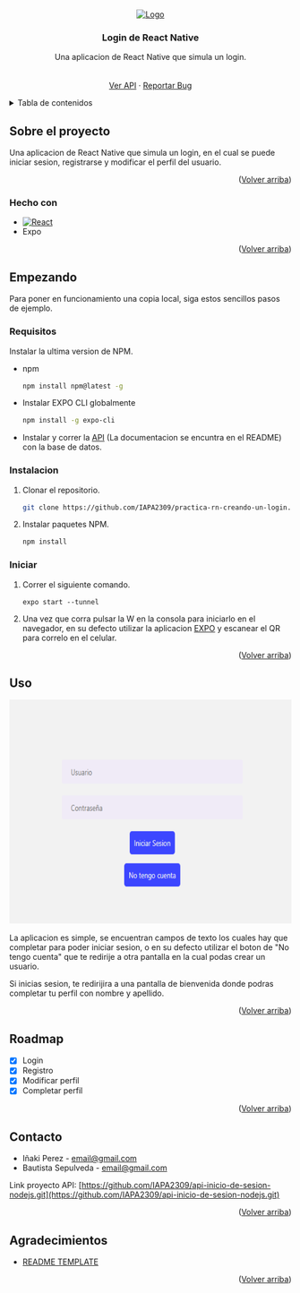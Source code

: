 <!-- Improved compatibility of back to top link: See: https://github.com/othneildrew/Best-README-Template/pull/73 -->
<a name="readme-top"></a>
<!--
*** Thanks for checking out the Best-README-Template. If you have a suggestion
*** that would make this better, please fork the repo and create a pull request
*** or simply open an issue with the tag "enhancement".
*** Don't forget to give the project a star!
*** Thanks again! Now go create something AMAZING! :D
-->



<!-- PROJECT SHIELDS -->
<!--
*** I'm using markdown "reference style" links for readability.
*** Reference links are enclosed in brackets [ ] instead of parentheses ( ).
*** See the bottom of this document for the declaration of the reference variables
*** for contributors-url, forks-url, etc. This is an optional, concise syntax you may use.
*** https://www.markdownguide.org/basic-syntax/#reference-style-links
-->

<!-- PROJECT LOGO -->
<br />
<div align="center">
  <a href="#">
    <img src="https://raw.githubusercontent.com/othneildrew/Best-README-Template/master/images/logo.png" alt="Logo" width="80" height="80">
  </a>

  <h3 align="center">Login de React Native</h3>

  <p align="center">
    Una aplicacion de React Native que simula un login.
    <br />
    <br />
    <br />
    <a href="https://github.com/IAPA2309/api-inicio-de-sesion-nodejs.git">Ver API</a>
    ·
    <a href="https://github.com/IAPA2309/practica-rn-creando-un-login/issues">Reportar Bug</a>
  </p>
</div>


<!-- TABLE OF CONTENTS -->
<details>
  <summary>Tabla de contenidos</summary>
  <ol>
    <li>
      <a href="#sobre-el-proyecto">Sobre el proyecto</a>
      <ul>
        <li><a href="#hecho-con">Hecho con</a></li>
      </ul>
    </li>
    <li>
      <a href="#empezando">Empezando</a>
      <ul>
        <li><a href="#requisitos">Requisitos</a></li>
        <li><a href="#instalacion">Instalacion</a></li>
        <li><a href="#iniciar">Iniciar</a></li>
      </ul>
    </li>
    <li><a href="#uso">Uso</a></li>
    <li><a href="#roadmap">Roadmap</a></li>
    <li><a href="#contacto">Contacto</a></li>
    <li><a href="#agradecimientos">Agradecimientos</a></li>
  </ol>
</details>



<!-- ABOUT THE PROJECT -->
## Sobre el proyecto

Una aplicacion de React Native que simula un login, en el cual se puede iniciar sesion, registrarse y modificar el perfil del usuario.

<p align="right">(<a href="#readme-top">Volver arriba</a>)</p>



### Hecho con

* [![React][React.js]][React-url]
* Expo

<p align="right">(<a href="#readme-top">Volver arriba</a>)</p>



<!-- GETTING STARTED -->
## Empezando

Para poner en funcionamiento una copia local, siga estos sencillos pasos de ejemplo.

### Requisitos

Instalar la ultima version de NPM.

* npm
  ```sh
  npm install npm@latest -g
  ```

* Instalar EXPO CLI globalmente
  ```sh
  npm install -g expo-cli
  ```

* Instalar y correr la [API](https://github.com/IAPA2309/api-inicio-de-sesion-nodejs.git) (La documentacion se encuntra en el README) con la base de datos.

### Instalacion


1. Clonar el repositorio.
   ```sh
   git clone https://github.com/IAPA2309/practica-rn-creando-un-login.git
   ```
2. Instalar paquetes NPM.
   ```sh
   npm install
   ```

### Iniciar
1. Correr el siguiente comando.
    ```
    expo start --tunnel
    ```
2. Una vez que corra pulsar la W en la consola para iniciarlo en el navegador, en su defecto utilizar la aplicacion [EXPO](https://play.google.com/store/apps/details?id=host.exp.exponent&hl=es_AR&gl=US) y escanear el QR para correlo en el celular.

    

<p align="right">(<a href="#readme-top">Volver arriba</a>)</p>

<!-- USAGE EXAMPLES -->
## Uso

<img src="https://github.com/IAPA2309/practica-rn-creando-un-login/blob/Documentation/img/FirstScreenImage.PNG" alt="Logo" width="750" height="400">

La aplicacion es simple, se encuentran campos de texto los cuales hay que completar para poder iniciar sesion, o en su defecto utilizar el boton de "No tengo cuenta" que te redirije a otra pantalla en la cual podas crear un usuario. 

Si inicias sesion, te redirijira a una pantalla de bienvenida donde podras completar tu perfil con nombre y apellido.

<p align="right">(<a href="#readme-top">Volver arriba</a>)</p>

<!-- ROADMAP -->
## Roadmap

- [x] Login
- [x] Registro
- [x] Modificar perfil
- [x] Completar perfil

<p align="right">(<a href="#readme-top">Volver arriba</a>)</p>

<!-- CONTACT -->
## Contacto

- Iñaki Perez - email@gmail.com
- Bautista Sepulveda - email@gmail.com

Link proyecto API: [https://github.com/IAPA2309/api-inicio-de-sesion-nodejs.git](https://github.com/IAPA2309/api-inicio-de-sesion-nodejs.git)

<p align="right">(<a href="#readme-top">Volver arriba</a>)</p>



<!-- ACKNOWLEDGMENTS -->
## Agradecimientos

* [README TEMPLATE](https://github.com/othneildrew/Best-README-Template)

<p align="right">(<a href="#readme-top">Volver arriba</a>)</p>



<!-- MARKDOWN LINKS & IMAGES -->
<!-- https://www.markdownguide.org/basic-syntax/#reference-style-links -->
[contributors-shield]: https://img.shields.io/github/contributors/othneildrew/Best-README-Template.svg?style=for-the-badge
[contributors-url]: https://github.com/othneildrew/Best-README-Template/graphs/contributors
[forks-shield]: https://img.shields.io/github/forks/othneildrew/Best-README-Template.svg?style=for-the-badge
[forks-url]: https://github.com/othneildrew/Best-README-Template/network/members
[stars-shield]: https://img.shields.io/github/stars/othneildrew/Best-README-Template.svg?style=for-the-badge
[stars-url]: https://github.com/othneildrew/Best-README-Template/stargazers
[issues-shield]: https://img.shields.io/github/issues/othneildrew/Best-README-Template.svg?style=for-the-badge
[issues-url]: https://github.com/othneildrew/Best-README-Template/issues
[license-shield]: https://img.shields.io/github/license/othneildrew/Best-README-Template.svg?style=for-the-badge
[license-url]: https://github.com/othneildrew/Best-README-Template/blob/master/LICENSE.txt
[linkedin-shield]: https://img.shields.io/badge/-LinkedIn-black.svg?style=for-the-badge&logo=linkedin&colorB=555
[linkedin-url]: https://linkedin.com/in/othneildrew
[product-screenshot]: images/screenshot.png
[Next.js]: https://img.shields.io/badge/next.js-000000?style=for-the-badge&logo=nextdotjs&logoColor=white
[Next-url]: https://nextjs.org/
[React.js]: https://img.shields.io/badge/React%20Native-20232A?style=for-the-badge&logo=react&logoColor=61DAFB
[React-url]: https://reactnative.dev/
[Vue.js]: https://img.shields.io/badge/Vue.js-35495E?style=for-the-badge&logo=vuedotjs&logoColor=4FC08D
[Vue-url]: https://vuejs.org/
[Angular.io]: https://img.shields.io/badge/Angular-DD0031?style=for-the-badge&logo=angular&logoColor=white
[Angular-url]: https://angular.io/
[Svelte.dev]: https://img.shields.io/badge/Svelte-4A4A55?style=for-the-badge&logo=svelte&logoColor=FF3E00
[Svelte-url]: https://svelte.dev/
[Laravel.com]: https://img.shields.io/badge/Laravel-FF2D20?style=for-the-badge&logo=laravel&logoColor=white
[Laravel-url]: https://laravel.com
[Bootstrap.com]: https://img.shields.io/badge/Bootstrap-563D7C?style=for-the-badge&logo=bootstrap&logoColor=white
[Bootstrap-url]: https://getbootstrap.com
[JQuery.com]: https://img.shields.io/badge/jQuery-0769AD?style=for-the-badge&logo=jquery&logoColor=white
[JQuery-url]: https://jquery.com 
